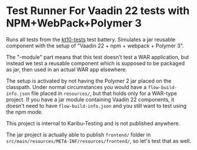 # Test Runner For Vaadin 22 tests with NPM+WebPack+Polymer 3

Runs all tests from the [kt10-tests](../kt10-tests) test battery.
Simulates a jar reusable component with the setup of
"Vaadin 22 + npm + webpack + Polymer 3".

The "-module" part means that this test doesn't test a WAR application,
but instead we test a reusable component which is supposed to be packaged
as jar, then used in an actual WAR app elsewhere.

The setup is activated by not having the Polymer 2 jar placed on the classpath.
Under normal circumstances you would have a `flow-build-info.json` file
placed in `resources/`, but that holds only for a WAR-type project.
If you have a jar module containing Vaadin 22 components, it doesn't need
to have `flow-build-info.json` and you still want to test using
the npm mode.

This project is internal to Karibu-Testing and is not published anywhere.

The jar project is actually able to publish `frontend/` folder in
`src/main/resources/META-INF/resources/frontend/`, so let's test that as well.
